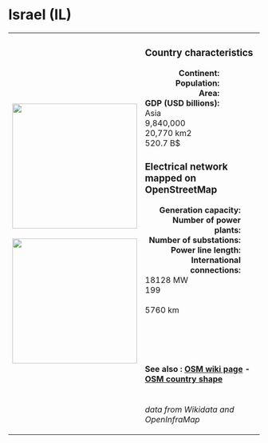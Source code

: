 # Israel (IL)

<table width="90%">
<tr>
<td>
<img src="https://upload.wikimedia.org/wikipedia/commons/d/d4/Flag_of_Israel.svg" width="250">
<br><br>
<img src="https://upload.wikimedia.org/wikipedia/commons/d/d4/Israel_%28orthographic_projection%29_with_disputed_territories.svg" width="250"></td>
<td>
<h3>Country characteristics</h3>
<div style="display: inline-block;text-align:right;margin-right:30px;font-weight: bold;">
Continent:<br>Population:<br>Area:<br>GDP (USD billions):
</div>
<div style="display: inline-block;">
Asia<br>9,840,000<br>20,770 km2<br>520.7 B$
</div>
<h3>Electrical network mapped on OpenStreetMap</h3>
<div style="display: inline-block;text-align:right;margin-right:30px;font-weight: bold;">Generation capacity:<br>
Number of power plants:<br>
Number of substations:<br>
Power line length:<br>
International connections:<br>
</div>
<div style="display: inline-block;">18128 MW<br>
199<br>
<br>
5760 km<br>
<br>
</div>

<br><br><h4>See also :
<a href="https://wiki.openstreetmap.org/wiki/Power_networks/Israel" target="_blank">OSM wiki page</a> -
<a href="https://openstreetmap.org/relation/1473946" target="_blank">OSM country shape</a>
</h4>

<br><i>data from Wikidata and OpenInfraMap</i>
</td>
</tr>
</table>




